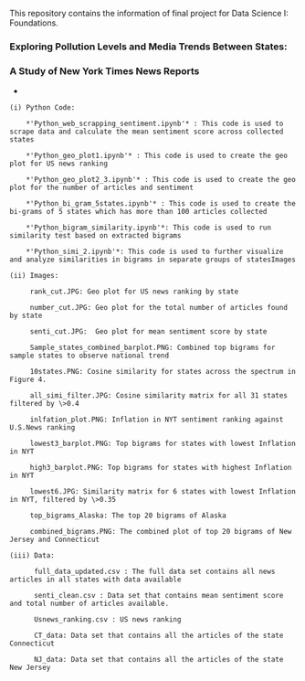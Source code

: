 This repository contains the information of final project for Data Science I: Foundations.

### **Exploring Pollution Levels and Media Trends Between States:**

### **A Study of New York Times News Reports**

-   

    (i) Python Code:

        *'Python_web_scrapping_sentiment.ipynb'* : This code is used to scrape data and calculate the mean sentiment score across collected states

        *'Python_geo_plot1.ipynb'* : This code is used to create the geo plot for US news ranking

        *'Python_geo_plot2_3.ipynb'* : This code is used to create the geo plot for the number of articles and sentiment

        *'Python_bi_gram_5states.ipynb'* : This code is used to create the bi-grams of 5 states which has more than 100 articles collected

        *'Python_bigram_similarity.ipynb'*: This code is used to run similarity test based on extracted bigrams

        *'Python_simi_2.ipynb'*: This code is used to further visualize and analyze similarities in bigrams in separate groups of statesImages

    (ii) Images:

         rank_cut.JPG: Geo plot for US news ranking by state

         number_cut.JPG: Geo plot for the total number of articles found by state

         senti_cut.JPG:  Geo plot for mean sentiment score by state

         Sample_states_combined_barplot.PNG: Combined top bigrams for sample states to observe national trend

         10states.PNG: Cosine similarity for states across the spectrum in Figure 4.

         all_simi_filter.JPG: Cosine similarity matrix for all 31 states filtered by \>0.4

         inlfation_plot.PNG: Inflation in NYT sentiment ranking against U.S.News ranking

         lowest3_barplot.PNG: Top bigrams for states with lowest Inflation in NYT

         high3_barplot.PNG: Top bigrams for states with highest Inflation in NYT

         lowest6.JPG: Similarity matrix for 6 states with lowest Inflation in NYT, filtered by \>0.35

         top_bigrams_Alaska: The top 20 bigrams of Alaska

         combined_bigrams.PNG: The combined plot of top 20 bigrams of New Jersey and Connecticut

    (iii) Data:

          full_data_updated.csv : The full data set contains all news articles in all states with data available

          senti_clean.csv : Data set that contains mean sentiment score and total number of articles available.

          Usnews_ranking.csv : US news ranking

          CT_data: Data set that contains all the articles of the state Connecticut

          NJ_data: Data set that contains all the articles of the state New Jersey
